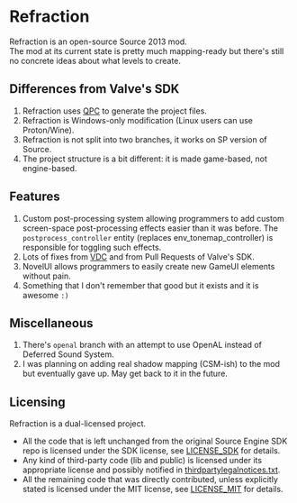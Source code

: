 # Refraction
Refraction is an open-source Source 2013 mod.  
The mod at its current state is pretty much mapping-ready but there's still no concrete ideas about what levels to create.

## Differences from Valve's SDK
1. Refraction uses [QPC](https://github.com/quiverteam/QuiverProjectCreator) to generate the project files.
2. Refraction is Windows-only modification (Linux users can use Proton/Wine).
3. Refraction is not split into two branches, it works on SP version of Source.
4. The project structure is a bit different: it is made game-based, not engine-based.

## Features
1. Custom post-processing system allowing programmers to add custom screen-space post-processing effects easier than it was before. The `postprocess_controller` entity (replaces env_tonemap_controller) is responsible for toggling such effects.
2. Lots of fixes from [VDC](https://developer.valvesoftware.com) and from Pull Requests of Valve's SDK.
3. NovelUI allows programmers to easily create new GameUI elements without pain.
4. Something that I don't remember that good but it exists and it is awesome `:)`

## Miscellaneous
1. There's `openal` branch with an attempt to use OpenAL instead of Deferred Sound System.
2. I was planning on adding real shadow mapping (CSM-ish) to the mod but eventually gave up. May get back to it in the future.


## Licensing
Refraction is a dual-licensed project.  
* All the code that is left unchanged from the original Source Engine SDK
repo is licensed under the SDK license, see [LICENSE_SDK](LICENSE_SDK) for details.  
* Any kind of third-party code (lib and public) is licensed under its
appropriate license and possibly notified in [thirdpartylegalnotices.txt](thirdpartylegalnotices.txt).  
* All the remaining code that was directly contributed, unless explicitly
stated is licensed under the MIT license, see [LICENSE_MIT](LICENSE_MIT) for details.  
